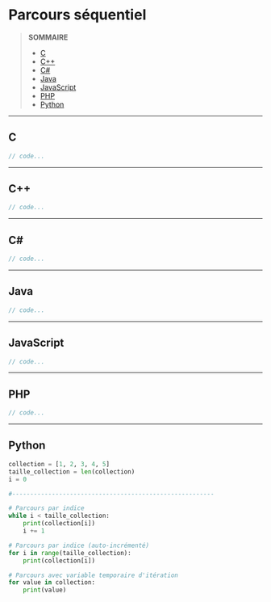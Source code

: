 # Parcours séquentiel

> **SOMMAIRE**
> + [C](#c)
> + [C++](#c-1)
> + [C#](#c-2)
> + [Java](#java)
> + [JavaScript](#javascript)
> + [PHP](#php)
> + [Python](#python)

---

## C

```c
// code...
```

---

## C++

```cpp
// code...
```

---

## C#

```csharp
// code...
```

---

## Java

```java
// code...
```

---

## JavaScript

```javascript
// code...
```

---

## PHP

```php
// code...
```

---

## Python

```python
collection = [1, 2, 3, 4, 5]
taille_collection = len(collection)
i = 0

#--------------------------------------------------------

# Parcours par indice
while i < taille_collection:
    print(collection[i])
    i += 1

# Parcours par indice (auto-incrémenté)
for i in range(taille_collection):
    print(collection[i])

# Parcours avec variable temporaire d'itération
for value in collection:
    print(value)
```
